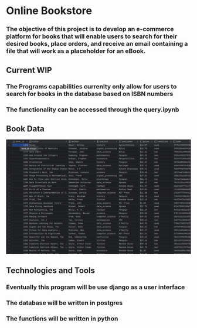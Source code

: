 <h1>Online Bookstore</h1>
<h3>The objective of this project is to develop an e-commerce platform for books that will enable users to search for their desired books, place orders, and receive an email containing a file that will work as a placeholder for an eBook. </h3>
<h2>Current WIP</h2>
<h3> The Programs capabilities currenlty only allow for users to search for books in the database based on ISBN numbers</h3>
<h3>The functionality can be accessed through the query.ipynb</h3>
<h2>Book Data</h2>
<img src="book_data.png" alt="alt text" />
<h2>Technologies and Tools</h2>
<h3>Eventually this program will be use django as a user interface</h3>
<h3>The database will be written in postgres</h3>
<h3>The functions will be written in python</h3>
